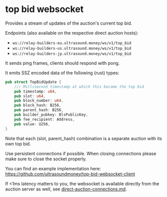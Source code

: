 # top bid websocket

Provides a stream of updates of the auction's current top bid.

Endpoints (also available on the respective direct auction hosts):&#x20;

* `ws://relay-builders-eu.ultrasound.money/ws/v1/top_bid`
* `ws://relay-builders-us.ultrasound.money/ws/v1/top_bid`&#x20;
* `ws://relay-builders-jp.ultrasound.money/ws/v1/top_bid`

It sends ping frames, clients should respond with pong.

It emits SSZ encoded data of the following (rust) types:

```rust
pub struct TopBidUpdate {
    /// Millisecond timestamp at which this became the top bid
    pub timestamp: u64,
    pub slot: u64,
    pub block_number: u64,
    pub block_hash: B256,
    pub parent_hash: B256,
    pub builder_pubkey: BlsPublicKey,
    pub fee_recipient: Address,
    pub value: U256,
}
```

Note that each (slot, parent\_hash) combination is a separate auction with its own top bid.

Use persistent connections if possible. When closing connections please make sure to close the socket properly.

You can find an example implementation here: https://github.com/ultrasoundmoney/top-bid-websocket-client

If <1ms latency matters to you, the websocket is available directly from the auction server as well, see [direct-auction-connections.md](direct-auction-connections.md "mention").
